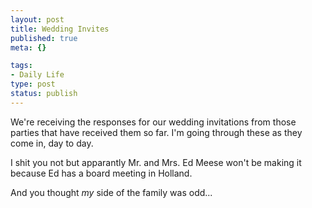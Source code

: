 ```yaml
--- 
layout: post
title: Wedding Invites
published: true
meta: {}

tags: 
- Daily Life
type: post
status: publish
---
```

We're receiving the responses for our wedding invitations from those parties that have received them so far. I'm going through these as they come in, day to day.

I shit you not but apparantly Mr. and Mrs. Ed Meese won't be making it because Ed has a board meeting in Holland.

And you thought <em>my</em> side of the family was odd...
